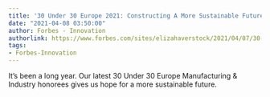 ```yaml
---
title: '30 Under 30 Europe 2021: Constructing A More Sustainable Future'
date: "2021-04-08 03:50:00"
author: Forbes - Innovation
authorlink: https://www.forbes.com/sites/elizahaverstock/2021/04/07/30-under-30-europe-2021-constructing-a-more-sustainable-future/
tags:
- Forbes-Innovation
---
```

It’s been a long year. Our latest 30 Under 30 Europe Manufacturing & Industry honorees gives us hope for a more sustainable future.
